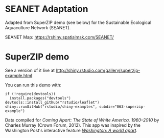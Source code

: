 # SEANET Adaptation
Adapted from SuperZIP demo (see below) for the Sustainable Ecological Aquaculture Network (SEANET).

SEANET Map: https://rshiny.spatialmsk.com/SEANET/


# SuperZIP demo
See a version of it live at http://shiny.rstudio.com/gallery/superzip-example.html

You can run this demo with:
```
if (!require(devtools))
  install.packages("devtools")
devtools::install_github("rstudio/leaflet")
shiny::runGitHub("rstudio/shiny-examples", subdir="063-superzip-example")
```

Data compiled for _Coming Apart: The State of White America, 1960–2010_ by Charles Murray (Crown Forum, 2012). This app was inspired by the Washington Post's interactive feature _[Washington: A world apart](http://www.washingtonpost.com/sf/local/2013/11/09/washington-a-world-apart/)_.
